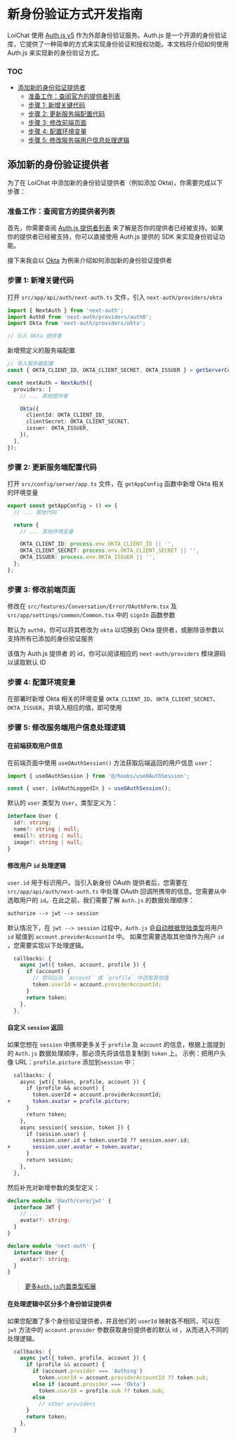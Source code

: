 # 新身份验证方式开发指南

LoiChat 使用 [Auth.js v5](https://authjs.dev/) 作为外部身份验证服务。Auth.js 是一个开源的身份验证库，它提供了一种简单的方式来实现身份验证和授权功能。本文档将介绍如何使用 Auth.js 来实现新的身份验证方式。

### TOC

- [添加新的身份验证提供者](#添加新的身份验证提供者)
  - [准备工作：查阅官方的提供者列表](#准备工作查阅官方的提供者列表)
  - [步骤 1: 新增关键代码](#步骤-1-新增关键代码)
  - [步骤 2: 更新服务端配置代码](#步骤-2-更新服务端配置代码)
  - [步骤 3: 修改前端页面](#步骤-3-修改前端页面)
  - [步骤 4: 配置环境变量](#步骤-4-配置环境变量)
  - [步骤 5: 修改服务端用户信息处理逻辑](#步骤-5-修改服务端用户信息处理逻辑)

## 添加新的身份验证提供者

为了在 LoiChat 中添加新的身份验证提供者（例如添加 Okta)，你需要完成以下步骤：

### 准备工作：查阅官方的提供者列表

首先，你需要查阅 [Auth.js 提供者列表](https://authjs.dev/reference/core/providers) 来了解是否你的提供者已经被支持。如果你的提供者已经被支持，你可以直接使用 Auth.js 提供的 SDK 来实现身份验证功能。

接下来我会以 [Okta](https://authjs.dev/reference/core/providers/okta) 为例来介绍如何添加新的身份验证提供者

### 步骤 1: 新增关键代码

打开 `src/app/api/auth/next-auth.ts` 文件，引入 `next-auth/providers/okta`

```ts
import { NextAuth } from 'next-auth';
import Auth0 from 'next-auth/providers/auth0';
import Okta from 'next-auth/providers/okta';

// 引入 Okta 提供者
```

新增预定义的服务端配置

```ts
// 导入服务器配置
const { OKTA_CLIENT_ID, OKTA_CLIENT_SECRET, OKTA_ISSUER } = getServerConfig();

const nextAuth = NextAuth({
  providers: [
    // ... 其他提供者

    Okta({
      clientId: OKTA_CLIENT_ID,
      clientSecret: OKTA_CLIENT_SECRET,
      issuer: OKTA_ISSUER,
    }),
  ],
});
```

### 步骤 2: 更新服务端配置代码

打开 `src/config/server/app.ts` 文件，在 `getAppConfig` 函数中新增 Okta 相关的环境变量

```ts
export const getAppConfig = () => {
  // ... 其他代码

  return {
    // ... 其他环境变量

    OKTA_CLIENT_ID: process.env.OKTA_CLIENT_ID || '',
    OKTA_CLIENT_SECRET: process.env.OKTA_CLIENT_SECRET || '',
    OKTA_ISSUER: process.env.OKTA_ISSUER || '',
  };
};
```

### 步骤 3: 修改前端页面

修改在 `src/features/Conversation/Error/OAuthForm.tsx` 及 `src/app/settings/common/Common.tsx` 中的 `signIn` 函数参数

默认为 `auth0`，你可以将其修改为 `okta` 以切换到 Okta 提供者，或删除该参数以支持所有已添加的身份验证服务

该值为 Auth.js 提供者 的 id，你可以阅读相应的 `next-auth/providers` 模块源码以读取默认 ID

### 步骤 4: 配置环境变量

在部署时新增 Okta 相关的环境变量 `OKTA_CLIENT_ID`、`OKTA_CLIENT_SECRET`、`OKTA_ISSUER`，并填入相应的值，即可使用

### 步骤 5: 修改服务端用户信息处理逻辑

#### 在前端获取用户信息

在前端页面中使用 `useOAuthSession()` 方法获取后端返回的用户信息 `user`：

```ts
import { useOAuthSession } from '@/hooks/useOAuthSession';

const { user, isOAuthLoggedIn } = useOAuthSession();
```

默认的 `user` 类型为 `User`，类型定义为：

```ts
interface User {
  id?: string;
  name?: string | null;
  email?: string | null;
  image?: string | null;
}
```

#### 修改用户 `id` 处理逻辑

`user.id` 用于标识用户。当引入新身份 OAuth 提供者后，您需要在 `src/app/api/auth/next-auth.ts` 中处理 OAuth 回调所携带的信息。您需要从中选取用户的 `id`。在此之前，我们需要了解 `Auth.js` 的数据处理顺序：

```txt
authorize --> jwt --> session
```

默认情况下，在 `jwt --> session` 过程中，`Auth.js` 会[自动根据登陆类型](https://authjs.dev/reference/core/types#provideraccountid)将用户 `id` 赋值到 `account.providerAccountId` 中。 如果您需要选取其他值作为用户 `id` ，您需要实现以下处理逻辑。

```ts
  callbacks: {
    async jwt({ token, account, profile }) {
      if (account) {
        // 您可以从 `account` 或 `profile` 中选取其他值
        token.userId = account.providerAccountId;
      }
      return token;
    },
  },
```

#### 自定义 `session` 返回

如果您想在 `session` 中携带更多关于 `profile` 及 `account` 的信息，根据上面提到的 `Auth.js` 数据处理顺序，那必须先将该信息复制到 `token` 上。
示例：把用户头像 URL：`profile.picture` 添加到`session` 中：

```diff
  callbacks: {
    async jwt({ token, profile, account }) {
      if (profile && account) {
        token.userId = account.providerAccountId;
+       token.avatar = profile.picture;
      }
      return token;
    },
    async session({ session, token }) {
      if (session.user) {
        session.user.id = token.userId ?? session.user.id;
+       session.user.avatar = token.avatar;
      }
      return session;
    },
  },
```

然后补充对新增参数的类型定义：

```ts
declare module '@auth/core/jwt' {
  interface JWT {
    // ...
    avatar?: string;
  }
}

declare module 'next-auth' {
  interface User {
    avatar?: string;
  }
}
```

> [更多`Auth.js`内置类型拓展](https://authjs.dev/getting-started/typescript#module-augmentation)

#### 在处理逻辑中区分多个身份验证提供者

如果您配置了多个身份验证提供者，并且他们的 `userId` 映射各不相同，可以在 `jwt` 方法中的 `account.provider` 参数获取身份提供者的默认 id ，从而进入不同的处理逻辑。

```ts
  callbacks: {
    async jwt({ token, profile, account }) {
      if (profile && account) {
        if (account.provider === 'Authing')
          token.userId = account.providerAccountId ?? token.sub;
        else if (acount.provider === 'Okta')
          token.userId = profile.sub ?? token.sub;
        else
          // other providers
      }
      return token;
    },
  }
```
